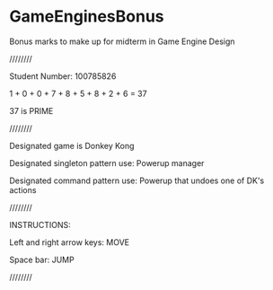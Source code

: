 # GameEnginesBonus
Bonus marks to make up for midterm in Game Engine Design

////////

Student Number: 100785826

1 + 0 + 0 + 7 + 8 + 5 + 8 + 2 + 6 = 37

37 is PRIME

////////

Designated game is Donkey Kong

Designated singleton pattern use: Powerup manager

Designated command pattern use: Powerup that undoes one of DK's actions

////////

INSTRUCTIONS:

Left and right arrow keys: MOVE

Space bar: JUMP

////////
